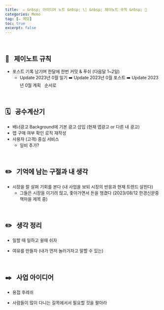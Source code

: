 ```yaml
---
title:  ✏️ &nbsp; 아이디어 노트 &nbsp; \| &nbsp; 제이노트 규칙 &nbsp; 📏
categories: Memo
tag: [✏️ 메모]
toc: true
excerpt: false
---
```

<br>

## 📏 &nbsp; 제이노트 규칙 

+ 포스트 기록 남기며 한달에 한번 커밋 & 푸쉬 (다음달 1~2일)
  - Update 2023년 0월 일기 ➡️ Update 2023년 0월 포스트 ➡️ Update 2023년 0월 계획 &nbsp;&nbsp;순서로

<br>

## 🗓️ &nbsp; 공수계산기

+ 배너광고 Background에 기본 광고 삽입 (현재 앱광고 or 다른 내 광고)
+ 앱 구매 여부 확인 로직 재작성
+ 사용자 (고객) 중심 서비스 
  - 일비 추가?

<br>

## ✏️ &nbsp; 기억에 남는 구절과 내 생각

+ 시장을 잘 살펴 기회를 본다 (내 사업을 보되 시장의 반응과 현재 트렌드 살핀다)
  - 그들은 시장을 이기려 않고, 좇아가면서 돈을 챙겼다 (2023/08/12 한경신문중 책마을 제목 중)

<br>

## ✏️ &nbsp; 생각 정리

+ 일할 때 일하고 쉴때 쉬자

+ 여유를 만들자 (내가 먼저 놀러가자고 말할 수 있는)

<br>

## ✒️ &nbsp; 사업 아이디어

+ 용접 후레쉬

+ 사람들이 많이 다니는 길목에서서 필요할 것을 팔아라

<br><br><br>
